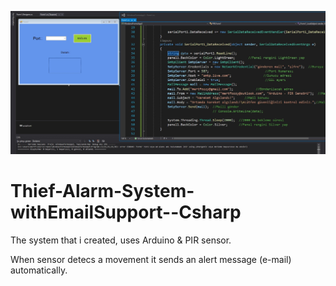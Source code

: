 ![photo](https://github.com/mertfozzy/Thief-Alarm-System-withEmailSupport--Csharp/blob/master/ScreenShot.jpg?raw=true)
# Thief-Alarm-System-withEmailSupport--Csharp

The system that i created, uses Arduino &amp; PIR sensor. 

When sensor detecs a movement it sends an alert message (e-mail) automatically.

